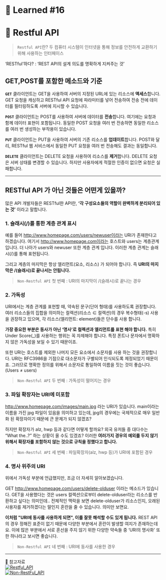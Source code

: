 # 🌟 Learned #16

# 🔶 Restful API

> `Restful API`란?
> 두 컴퓨터 시스템이 인터넷을 통해 정보를 안전하게 교환하기 위해 사용하는 인터페이스

‘RESTful’하다?
: ‘REST API의 설계 의도를 명확하게 지켜주는 것’

## GET,POST를 포함한 메소드와 기준

**`GET`**
클라이언트는 GET을 사용하여 서버의 지정된 URL에 있는 리소스에 **액세스**합니다. GET 요청을 캐싱하고 RESTful API 요청에 파라미터를 넣어 전송하여 전송 전에 데이터를 필터링하도록 서버에 지시할 수 있습니다.

**`POST`**
클라이언트는 POST를 사용하여 서버에 데이터를 **전송**합니다. 여기에는 요청과 함께 데이터 표현이 포함됩니다. 동일한 POST 요청을 여러 번 전송하면 동일한 리소스를 여러 번 생성하는 부작용이 있습니다.

**`PUT`**
클라이언트는 PUT을 사용하여 서버의 기존 리소스를 **업데이트**합니다. POST와 달리, RESTful 웹 서비스에서 동일한 PUT 요청을 여러 번 전송해도 결과는 동일합니다.

**`DELETE`**
클라이언트는 DELETE 요청을 사용하여 리소스를 **제거**합니다. DELETE 요청은 서버 상태를 변경할 수 있습니다. 하지만 사용자에게 적절한 인증이 없으면 요청은 실패합니다.

---

## RESTful API 가 아닌 것들은 어떤게 있을까?

많은 API 개발자들은 RESTful한 API란, **‘각 구성요소들의 역할이 완벽하게 분리되어 있는 것’** 이라고 말합니다.

### 1. 슬래시(/)를 통한 계층 관계 표시

예를 들어 http://www.homepage.com/users/newuser이라는 URI가 존재한다고 하겠습니다. 여기서 http://www.homepage.com이라는 호스트와 users는 계층관계 입니다. 더 나아가 users와 newuser 또한 계층 관계 입니다. 이러한 계층 관계는 슬래시(/)를 통해 표현됩니다.

그리고 계층의 마지막은 항상 엘리먼트(요소, 리소스) 가 되어야 합니다. 즉 **URI의 마지막은 /(슬래시)로 끝나서는 안됩니다.**

> `Non-Restful API` 첫 번째 : URI의 마지막이 /(슬래시)로 끝나는 경우

### 2. 가독성

URI에서는 계층 관계를 표현할 때, 약속된 문구(단어 형태)를 사용하도록 권장합니다. 여러 리소스들의 집합을 의미하는 컬렉션(리소스 ∈ 컬렉션)의 경우 복수형태(-s) 사용을 권장하고 있으며, 각 리소스(엘리먼트: element)들은 단수를 사용 합니다.

**가장 중요한 부분은 동사가 아닌 ‘명사’로 컬렉션과 엘리먼트를 표현 해야 합니다.**
특히 Under Score(\_)를 사용하는 행위는 꼭 자제해야 합니다. 특정 폰트나 문자에서 명확하지 않은 가독성을 보일 수 있기 때문이죠.

또한 URI는 호스트를 제외한 나머지 모든 요소에서 소문자를 사용 하는 것을 권장합니다. URI는 RFC3986을 기점으로 대소문자가 구별되어 인식되도록 제정되었기 때문이죠. 그러므로 명확한 정의를 위해서 소문자로 통일하여 이름을 짓는 것이 좋습니다. (Users ≠ users)

> `Non-Restful API` 두 번째 : 가독성이 떨어지는 경우

### 3. 파일 확장자는 URI에 미포함

http://www.homepage.com/images/main.jpg 라는 URI가 있습니다. main이라는 이름을 가진 jpg 파일이 있음을 의미하고 있는데, jpg의 경우에는 국제적으로 매우 일반화 된 확장자이기 때문에 큰 문제가 되지 않겠죠?

하지만 확장자가 alz, hwp 등과 같다면 어떻게 할까요? 외국 유저들 중 대다수는 “What the..?” 하는 상황이 올 수도 있겠죠? 이러한 **여러가지 경우의 예외를 두지 않기 위해서 확장자를 포함하지 않는 것으로 규칙을 정했다고 합니다.**

> `Non-Restful API` 세 번째 : 파일확장자(alz, hwp 등)가 URI에 포함된 경우

### 4. 명사 위주의 URI

위에서 가독성 부분에 언급했지만, 조금 더 자세히 알아보겠습니다.

GET http://www.homepage.com/users/delete-olduser 이라는 메소드가 있습니다. GET을 사용했다는 것은 users 컬렉션으로부터 delete-olduser라는 리소스를 반환하고 싶다는 의미인데.. 전체적인 맥락을 보면 delete-olduser가 리소스인지, 오래된 사용자를 제거하겠다는 말인지 혼란을 줄 수 있습니다. 의미만 보면요.

**이처럼 "URI에 동사를 사용하게 되면", 이를 잘못 해석할 수도 있게 됩니다.**
REST API의 경우 정해진 표준이 없기 때문에 다양한 부분에서 혼란이 발생할 여지가 존재하는데요. 이에 많은 부분에서 서로 혼선을 주지 않기 위한 다양한 약속들 중 ‘URI의 명사화’ 또한 하나라고 보시면 좋습니다.

> `Non-Restful API` 네 번째 : URI에 동사를 사용한 경우

---

💟 참고자료
<br>
[![Restful_API](https://img.shields.io/badge/Restful_API-E8E8E8.svg?style=for-the-badge&logo=Restful_API&logoColor=white)](https://aws.amazon.com/ko/what-is/restful-api/)
<br>
[![Non-RestFul_API](https://img.shields.io/badge/Non-RestFul_API-E8E8E8.svg?style=for-the-badge&logo=Non-RestFul_API&logoColor=white)](https://wallees.wordpress.com/2018/04/19/rest-api-restful/)
